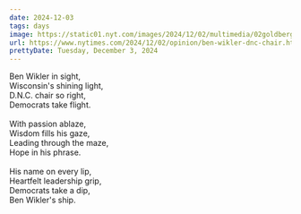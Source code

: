 ```yaml
---
date: 2024-12-03
tags: days
image: https://static01.nyt.com/images/2024/12/02/multimedia/02goldberg-ctbq/02goldberg-ctbq-facebookJumbo.jpg
url: https://www.nytimes.com/2024/12/02/opinion/ben-wikler-dnc-chair.html
prettyDate: Tuesday, December 3, 2024
---
```

Ben Wikler in sight,<br>Wisconsin's shining light,<br>D.N.C. chair so right,<br>Democrats take flight.<br><br>With passion ablaze,<br>Wisdom fills his gaze,<br>Leading through the maze,<br>Hope in his phrase.<br><br>His name on every lip,<br>Heartfelt leadership grip,<br>Democrats take a dip,<br>Ben Wikler's ship.